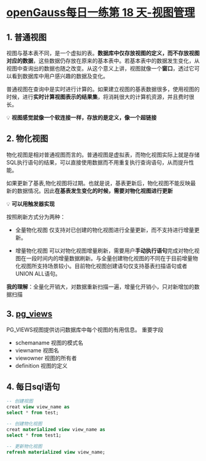 # [openGauss每日一练第 18 天-视图管理](https://www.modb.pro/db/579736)

## 1. 普通视图
视图与基本表不同，是一个虚拟的表。**数据库中仅存放视图的定义，而不存放视图对应的数据**，这些数据仍存放在原来的基本表中。若基本表中的数据发生变化，从视图中查询出的数据也随之改变。从这个意义上讲，视图就像一个**窗口**，透过它可以看到数据库中用户感兴趣的数据及变化。

普通视图在查询中是实时进行计算的。如果建立视图的基表数据很多，使用视图的时候，进行**实时计算视图表示的结果集**，将消耗很大的计算机资源，并且费时很长。

:bulb: **视图感觉就像一个软连接一样，存放的是定义，像一个超链接**
  
## 2. 物化视图
物化视图是相对普通视图而言的。普通视图是虚拟表，而物化视图实际上就是存储SQL执行语句的结果，可以直接使用数据而不用重复执行查询语句，从而提升性能。

如果更新了基表,物化视图将过期。也就是说，基表更新后，物化视图不能反映最新的数据情况。因此**在基表发生变化的时候，需要对物化视图进行更新**

:bulb: **可以用触发器实现**

按照刷新方式分为两种：
- 全量物化视图 
  仅支持对已创建的物化视图进行全量更新，而不支持进行增量更新。

- 增量物化视图
  可以对物化视图增量刷新，需要用户**手动执行语句**完成对物化视图在一段时间内的增量数据刷新。与全量创建物化视图的不同在于目前增量物化视图所支持场景较小。目前物化视图创建语句仅支持基表扫描语句或者UNION ALL语句。

**我的理解**：全量化开销大，对数据重新扫描一遍，增量化开销小，只对新增加的数据扫描


## 3. [pg_views](https://docs.opengauss.org/zh/docs/3.1.0-lite/docs/Developerguide/PG_VIEWS.html)
PG_VIEWS视图提供访问数据库中每个视图的有用信息。
重要字段
- schemaname 视图的模式名
- viewname 视图名
- viewowner 视图的所有者
- definition 视图的定义

## 4. 每日sql语句
```sql
-- 创建视图
creat view view_name as
select * from test;
```

```sql
-- 创建物化视图
creat materialized view view_name as
select * from test1;

-- 更新物化视图
refresh materialized view view_name;
```